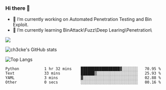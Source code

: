 ### Hi there 👋

- 🔭 I’m currently working on Automated Penetration Testing and Bin Exploit.
- 🌱 I’m currently learning BinAttack\Fuzz\Deep Learing\Penetration\

![](https://img.shields.io/badge/python-3.9-orange?style=for-the-badge&logo=python&logoColor=orange)

![ch3cke's GitHub stats](https://github-readme-stats.vercel.app/api?username=ch3cke&show_icons=true&theme=radical)

![Top Langs](https://github-readme-stats.vercel.app/api/top-langs/?username=anuraghazra&layout=compact&theme=radical)
<!--START_SECTION:waka-->

```text
Python           1 hr 32 mins    █████████████████▓░░░░░░░   70.95 %
Text             33 mins         ██████▒░░░░░░░░░░░░░░░░░░   25.93 %
YAML             3 mins          ▓░░░░░░░░░░░░░░░░░░░░░░░░   02.88 %
Other            0 secs          ░░░░░░░░░░░░░░░░░░░░░░░░░   00.16 %
```

<!--END_SECTION:waka-->
